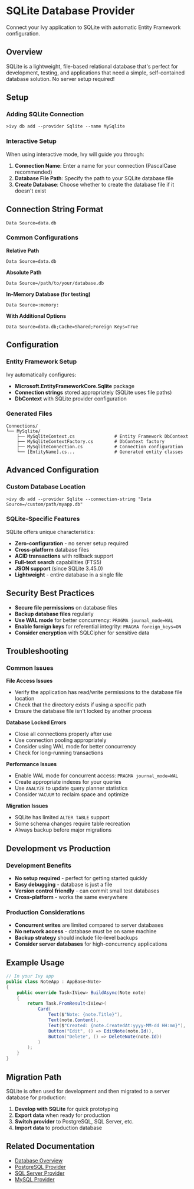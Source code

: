 # SQLite Database Provider

<Ingress>
Connect your Ivy application to SQLite with automatic Entity Framework configuration.
</Ingress>

## Overview

SQLite is a lightweight, file-based relational database that's perfect for development, testing, and applications that need a simple, self-contained database solution. No server setup required!

## Setup

### Adding SQLite Connection

```terminal
>ivy db add --provider Sqlite --name MySqlite
```

### Interactive Setup

When using interactive mode, Ivy will guide you through:

1. **Connection Name**: Enter a name for your connection (PascalCase recommended)
2. **Database File Path**: Specify the path to your SQLite database file
3. **Create Database**: Choose whether to create the database file if it doesn't exist

## Connection String Format

```text
Data Source=data.db
```

### Common Configurations

**Relative Path**
```text
Data Source=data.db
```

**Absolute Path**
```text
Data Source=/path/to/your/database.db
```

**In-Memory Database (for testing)**
```text
Data Source=:memory:
```

**With Additional Options**
```text
Data Source=data.db;Cache=Shared;Foreign Keys=True
```

## Configuration

### Entity Framework Setup

Ivy automatically configures:
- **Microsoft.EntityFrameworkCore.Sqlite** package
- **Connection strings** stored appropriately (SQLite uses file paths)
- **DbContext** with SQLite provider configuration

### Generated Files

```text
Connections/
└── MySqlite/
    ├── MySqliteContext.cs               # Entity Framework DbContext
    ├── MySqliteContextFactory.cs        # DbContext factory
    ├── MySqliteConnection.cs            # Connection configuration
    └── [EntityName].cs...               # Generated entity classes
```

## Advanced Configuration

### Custom Database Location

```terminal
>ivy db add --provider Sqlite --connection-string "Data Source=/custom/path/myapp.db"
```

### SQLite-Specific Features

SQLite offers unique characteristics:
- **Zero-configuration** - no server setup required
- **Cross-platform** database files
- **ACID transactions** with rollback support
- **Full-text search** capabilities (FTS5)
- **JSON support** (since SQLite 3.45.0)
- **Lightweight** - entire database in a single file

## Security Best Practices

- **Secure file permissions** on database files
- **Backup database files** regularly
- **Use WAL mode** for better concurrency: `PRAGMA journal_mode=WAL`
- **Enable foreign keys** for referential integrity: `PRAGMA foreign_keys=ON`
- **Consider encryption** with SQLCipher for sensitive data

## Troubleshooting

### Common Issues

**File Access Issues**
- Verify the application has read/write permissions to the database file location
- Check that the directory exists if using a specific path
- Ensure the database file isn't locked by another process

**Database Locked Errors**
- Close all connections properly after use
- Use connection pooling appropriately
- Consider using WAL mode for better concurrency
- Check for long-running transactions

**Performance Issues**
- Enable WAL mode for concurrent access: `PRAGMA journal_mode=WAL`
- Create appropriate indexes for your queries
- Use `ANALYZE` to update query planner statistics
- Consider `VACUUM` to reclaim space and optimize

**Migration Issues**
- SQLite has limited `ALTER TABLE` support
- Some schema changes require table recreation
- Always backup before major migrations

## Development vs Production

### Development Benefits
- **No setup required** - perfect for getting started quickly
- **Easy debugging** - database is just a file
- **Version control friendly** - can commit small test databases
- **Cross-platform** - works the same everywhere

### Production Considerations
- **Concurrent writes** are limited compared to server databases
- **No network access** - database must be on same machine
- **Backup strategy** should include file-level backups
- **Consider server databases** for high-concurrency applications

## Example Usage

```csharp
// In your Ivy app
public class NoteApp : AppBase<Note>
{
    public override Task<IView> BuildAsync(Note note)
    {
        return Task.FromResult<IView>(
            Card(
                Text($"Note: {note.Title}"),
                Text(note.Content),
                Text($"Created: {note.CreatedAt:yyyy-MM-dd HH:mm}"),
                Button("Edit", () => EditNote(note.Id)),
                Button("Delete", () => DeleteNote(note.Id))
            )
        );
    }
}
```

## Migration Path

SQLite is often used for development and then migrated to a server database for production:

1. **Develop with SQLite** for quick prototyping
2. **Export data** when ready for production
3. **Switch provider** to PostgreSQL, SQL Server, etc.
4. **Import data** to production database

## Related Documentation

- [Database Overview](01_Overview.md)
- [PostgreSQL Provider](PostgreSQL.md)
- [SQL Server Provider](SqlServer.md)
- [MySQL Provider](MySQL.md)